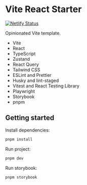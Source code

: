 # Vite React Starter

[![Netlify Status](https://api.netlify.com/api/v1/badges/558554c3-01c7-4fdf-89be-768eb568d2cf/deploy-status)](https://app.netlify.com/sites/vite-rs/deploys)

Opinionated Vite template.

- Vite
- React
- TypeScript
- Zustand
- React Query
- Tailwind CSS
- ESLint and Prettier
- Husky and lint-staged
- Vitest and React Testing Library
- Playwright
- Storybook
- pnpm

## Getting started

Install dependencies:

```bash
pnpm install
```

Run project:

```bash
pnpm dev
```

Run storybook:

```bash
pnpm storybook
```
